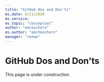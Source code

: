 ```yaml
---
title: "GitHub Dos and Don'ts"
ms.date: 5/11/2020
ms.service: 
ms.topic: "conceptual"
author: "emceachern"
ms.author: "emcheachern"
manager: "renwe"
---
```


# GitHub Dos and Don'ts

This page is under construction.
